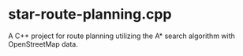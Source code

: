 # star-route-planning.cpp
A C++ project for route planning utilizing the A* search algorithm with OpenStreetMap data.
